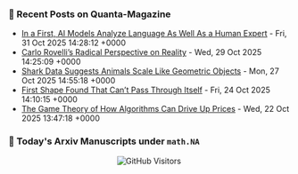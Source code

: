 ### 📝 Recent Posts on Quanta-Magazine
<!-- quanta starts -->
* <a href="https://www.quantamagazine.org/in-a-first-ai-models-analyze-language-as-well-as-a-human-expert-20251031/">In a First, AI Models Analyze Language As Well As a Human Expert</a> - Fri, 31 Oct 2025 14:28:12 +0000
* <a href="https://www.quantamagazine.org/carlo-rovellis-radical-perspective-on-reality-20251029/">Carlo Rovelli’s Radical Perspective on Reality</a> - Wed, 29 Oct 2025 14:25:09 +0000
* <a href="https://www.quantamagazine.org/shark-data-suggests-animals-scale-like-geometric-objects-20251027/">Shark Data Suggests Animals Scale Like Geometric Objects</a> - Mon, 27 Oct 2025 14:55:18 +0000
* <a href="https://www.quantamagazine.org/first-shape-found-that-cant-pass-through-itself-20251024/">First Shape Found That Can’t Pass Through Itself</a> - Fri, 24 Oct 2025 14:10:15 +0000
* <a href="https://www.quantamagazine.org/the-game-theory-of-how-algorithms-can-drive-up-prices-20251022/">The Game Theory of How Algorithms Can Drive Up Prices</a> - Wed, 22 Oct 2025 13:47:18 +0000
<!-- quanta ends -->


### 📝 Today's Arxiv Manuscripts under ``math.NA``
<!-- arxiv-math-na starts -->

<!-- arxiv-math-na ends -->

<div align="center">
  
![GitHub Visitors](https://api.visitorbadge.io/api/visitors?path=https%3A%2F%2Fgithub.com%2Flowrank&label=profile%20views&labelColor=%231e1e2e&countColor=%23cba6f7)



</div>
